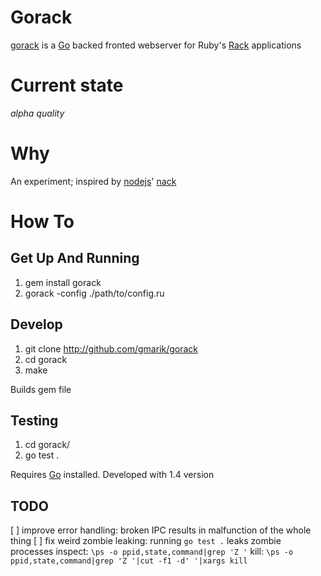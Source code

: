 # Gorack

[gorack] is a [Go] backed fronted webserver for Ruby's [Rack] applications


# Current state

*alpha quality*

# Why

An experiment; inspired by [nodejs]' [nack]

# How To
## Get Up And Running

1. gem install gorack
2. gorack -config ./path/to/config.ru

## Develop

1. git clone http://github.com/gmarik/gorack
2. cd gorack
3. make

Builds gem file

## Testing

1. cd gorack/
2. go test .

Requires [Go] installed. Developed with 1.4 version

## TODO

[ ] improve error handling: broken IPC results in malfunction of the whole thing
[ ] fix weird zombie leaking: running `go test .` leaks zombie processes
    inspect: `\ps -o ppid,state,command|grep 'Z '`
    kill: `\ps -o ppid,state,command|grep 'Z '|cut -f1 -d' '|xargs kill`


[Go]: http://golang.org
[gorack]: http://github.com/gmarik/gorack
[nack]: http://github.com/josh/nack
[Rack]: http://rack.github.io
[nodejs]: http://nodejs.org
